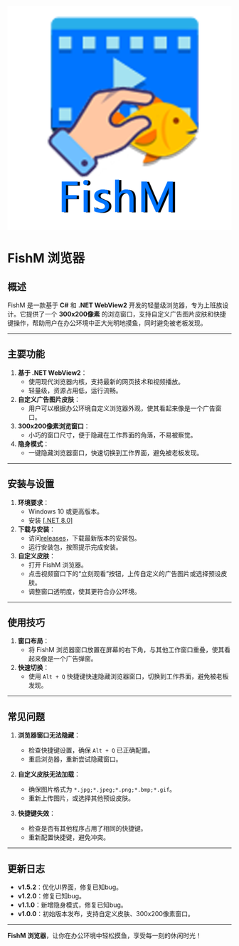 ![FishM](FishM.png)


# FishM 浏览器

## 概述

FishM 是一款基于 **C#** 和 **.NET WebView2** 开发的轻量级浏览器，专为上班族设计。它提供了一个 **300x200像素** 的浏览窗口，支持自定义广告图片皮肤和快捷键操作，帮助用户在办公环境中正大光明地摸鱼，同时避免被老板发现。

---

## 主要功能

1. **基于 .NET WebView2**：
   - 使用现代浏览器内核，支持最新的网页技术和视频播放。
   - 轻量级，资源占用低，运行流畅。
2. **自定义广告图片皮肤**：
   - 用户可以根据办公环境自定义浏览器外观，使其看起来像是一个广告窗口。
3. **300x200像素浏览窗口**：
   - 小巧的窗口尺寸，便于隐藏在工作界面的角落，不易被察觉。
4. **隐身模式**：
   - 一键隐藏浏览器窗口，快速切换到工作界面，避免被老板发现。

---

## 安装与设置

1. **环境要求**：
   - Windows 10 或更高版本。
   - 安装 [[.NET 8.0]](https://dotnet.microsoft.com/zh-cn/download/dotnet/thank-you/runtime-desktop-8.0.11-windows-x64-installer?cid=getdotnetcore#:~:text=%E6%84%9F%E8%B0%A2%E4%B8%8B%E8%BD%BD-,.NET%208.0,-Desktop%20Runtime%20(v8.0.11))
2. **下载与安装**：
   - 访问[releases](https://github.com/Eoyz369/FishM/releases)，下载最新版本的安装包。
   - 运行安装包，按照提示完成安装。
3. **自定义皮肤**：
   - 打开 FishM 浏览器。
   - 点击视频窗口下的“立刻观看”按钮，上传自定义的广告图片或选择预设皮肤。
   - 调整窗口透明度，使其更符合办公环境。

---

## 使用技巧

1. **窗口布局**：
   - 将 FishM 浏览器窗口放置在屏幕的右下角，与其他工作窗口重叠，使其看起来像是一个广告弹窗。
2. **快速切换**：
   - 使用 `Alt + Q` 快捷键快速隐藏浏览器窗口，切换到工作界面，避免被老板发现。

---

## 常见问题

1. **浏览器窗口无法隐藏**：
   - 检查快捷键设置，确保 `Alt + Q` 已正确配置。
   - 重启浏览器，重新尝试隐藏窗口。

2. **自定义皮肤无法加载**：
   - 确保图片格式为 `*.jpg;*.jpeg;*.png;*.bmp;*.gif`。
   - 重新上传图片，或选择其他预设皮肤。

3. **快捷键失效**：
   - 检查是否有其他程序占用了相同的快捷键。
   - 重新配置快捷键，避免冲突。

---

## 更新日志
- **v1.5.2**：优化UI界面，修复已知bug。
- **v1.2.0**：修复已知bug。
- **v1.1.0**：新增隐身模式，修复已知bug。
- **v1.0.0**：初始版本发布，支持自定义皮肤、300x200像素窗口。


---

**FishM 浏览器**，让你在办公环境中轻松摸鱼，享受每一刻的休闲时光！

